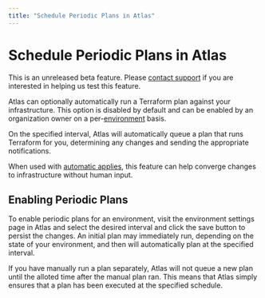 ```yaml
---
title: "Schedule Periodic Plans in Atlas"
---
```


# Schedule Periodic Plans in Atlas

<div class="alert-infos">
  <div class="alert-info">
    This is an unreleased beta feature. Please <a href="/help/support">contact support</a> if you are interested in helping us test this feature.
  </div>
</div>

Atlas can optionally automatically run a Terraform plan against
your infrastructure. This option is disabled by default and can be enabled by an
organization owner on a per-[environment](/help/glossary#environment) basis.

On the specified interval, Atlas will automatically queue a plan that
runs Terraform for you, determining any changes and sending the appropriate
notifications.

When used with [automatic applies](/help/terraform/runs/automatic-applies), this feature can help converge
changes to infrastructure without human input.

## Enabling Periodic Plans

To enable periodic plans for an environment, visit the environment settings page in
Atlas and select the desired interval and click the save button to
persist the changes. An initial plan may immediately run, depending
on the state of your environment, and then will automatically
plan at the specified interval.

If you have manually run a plan separately, Atlas will not queue a new
plan until the alloted time after the manual plan ran. This means that
Atlas simply ensures that a plan has been executed at the specified schedule.
